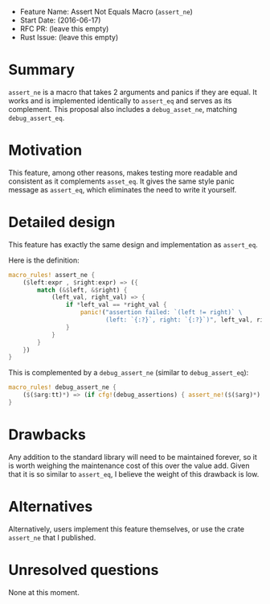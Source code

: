 - Feature Name: Assert Not Equals Macro (`assert_ne`)
- Start Date: (2016-06-17)
- RFC PR: (leave this empty)
- Rust Issue: (leave this empty)

# Summary
[summary]: #summary

`assert_ne` is a macro that takes 2 arguments and panics if they are equal. It
works and is implemented identically to `assert_eq` and serves as its complement.
This proposal also includes a `debug_asset_ne`, matching `debug_assert_eq`.

# Motivation
[motivation]: #motivation

This feature, among other reasons, makes testing more readable and consistent as
it complements `asset_eq`. It gives the same style panic message as `assert_eq`,
which eliminates the need to write it yourself.

# Detailed design
[design]: #detailed-design

This feature has exactly the same design and implementation as `assert_eq`.

Here is the definition:

```rust
macro_rules! assert_ne {
    ($left:expr , $right:expr) => ({
        match (&$left, &$right) {
            (left_val, right_val) => {
                if *left_val == *right_val {
                    panic!("assertion failed: `(left != right)` \
                           (left: `{:?}`, right: `{:?}`)", left_val, right_val)
                }
            }
        }
    })
}
```

This is complemented by a `debug_assert_ne` (similar to `debug_assert_eq`):

```rust
macro_rules! debug_assert_ne {
    ($($arg:tt)*) => (if cfg!(debug_assertions) { assert_ne!($($arg)*); })
}
```

# Drawbacks
[drawbacks]: #drawbacks

Any addition to the standard library will need to be maintained forever, so it is
worth weighing the maintenance cost of this over the value add. Given that it is so
similar to `assert_eq`, I believe the weight of this drawback is low.

# Alternatives
[alternatives]: #alternatives

Alternatively, users implement this feature themselves, or use the crate `assert_ne`
that I published.

# Unresolved questions
[unresolved]: #unresolved-questions

None at this moment.
